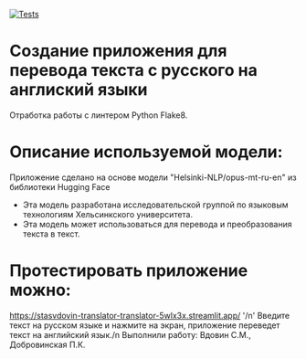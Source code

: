 [![Tests](https://github.com/Stasvdovin/Translator/actions/workflows/python-app.yml/badge.svg)](https://github.com/Stasvdovin/Translator/actions/workflows/python-app.yml)
# Создание приложения для перевода текста с русского на англиский языки
Отработка работы с линтером Python Flake8. 
# Описание используемой модели: 
Приложение сделано на основе модели "Helsinki-NLP/opus-mt-ru-en" из библиотеки Hugging Face
* Эта модель разработана  исследовательской группой по языковым технологиям Хельсинкского университета. 
* Эта модель может использоваться для перевода и преобразования текста в текст.
# Протестировать приложение можно:
 https://stasvdovin-translator-translator-5wlx3x.streamlit.app/ '/n'
Введите текст на русском языке и нажмите на экран, приложение переведет текст на английский язык./n
Выполнили работу: Вдовин С.М., Добровинская П.К.
